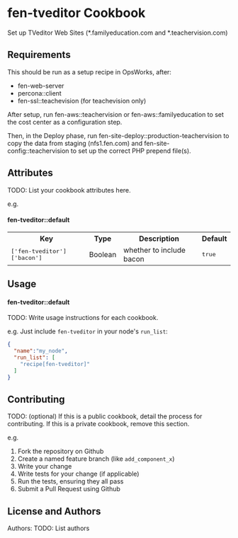 fen-tveditor Cookbook
=====================
Set up TVeditor Web Sites (*.familyeducation.com and *.teachervision.com)

Requirements
------------
This should be run as a setup recipe in OpsWorks, after:

 * fen-web-server
 * percona::client
 * fen-ssl::teachevision (for teachevision only)

After setup, run fen-aws::teachervision or fen-aws::familyeducation to
set the cost center as a configuration step.

Then, in the Deploy phase, run fen-site-deploy::production-teachervision
to copy the data from staging (nfs1.fen.com) and fen-site-config::teachervision
to set up the correct PHP prepend file(s).

Attributes
----------
TODO: List your cookbook attributes here.

e.g.
#### fen-tveditor::default
<table>
  <tr>
    <th>Key</th>
    <th>Type</th>
    <th>Description</th>
    <th>Default</th>
  </tr>
  <tr>
    <td><tt>['fen-tveditor']['bacon']</tt></td>
    <td>Boolean</td>
    <td>whether to include bacon</td>
    <td><tt>true</tt></td>
  </tr>
</table>

Usage
-----
#### fen-tveditor::default
TODO: Write usage instructions for each cookbook.

e.g.
Just include `fen-tveditor` in your node's `run_list`:

```json
{
  "name":"my_node",
  "run_list": [
    "recipe[fen-tveditor]"
  ]
}
```

Contributing
------------
TODO: (optional) If this is a public cookbook, detail the process for contributing. If this is a private cookbook, remove this section.

e.g.
1. Fork the repository on Github
2. Create a named feature branch (like `add_component_x`)
3. Write your change
4. Write tests for your change (if applicable)
5. Run the tests, ensuring they all pass
6. Submit a Pull Request using Github

License and Authors
-------------------
Authors: TODO: List authors
